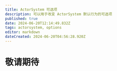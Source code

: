 ```yaml
---
title: ActorSystem 可选项
description: 可以用于改变 ActorSystem 默认行为的可选项
published: true
date: 2024-06-20T12:14:49.832Z
tags: actorsystem, options
editor: markdown
dateCreated: 2024-06-20T04:56:28.920Z
---
```


# 敬请期待